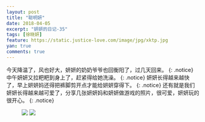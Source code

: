 ```yaml
---
layout: post
title: "聪明妍"
date: 2018-04-05
excerpt: "妍妍的日记-35"
tags: [徐晓妍]
feature: https://static.justice-love.com/image/jpg/xktp.jpg
yan: true
comments: true
---
```

今天降温了，风也好大，妍妍的奶奶爷爷也回衡阳了，过几天回来。
{: .notice}
中午妍妍又拉粑粑到身上了，赶紧得给她洗澡。
{: .notice}
妍妍长得越来越快了，早上妍妍妈还得把裤脚剪开点才能给妍妍穿得下。
{: .notice}
还有就是我们妍妍长得越来越可爱了，分享几张妍妍妈和妍妍做游戏的照片，很可爱，妍妍玩的很开心。
{: .notice}
<figure>
    <img src="{{ site.staticUrl }}/yanyan/image/congmingyan1.JPG" />
    <img src="{{ site.staticUrl }}/yanyan/image/congmingyan2.JPG" />
</figure>

